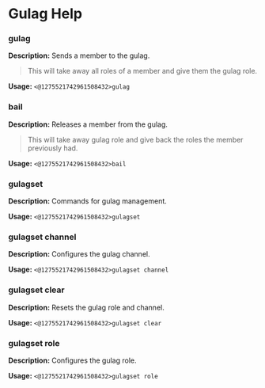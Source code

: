 # Gulag Help

### gulag

**Description:** Sends a member to the gulag.

> This will take away all roles of a member and give them the gulag role.

**Usage:** `<@1275521742961508432>gulag`

### bail

**Description:** Releases a member from the gulag.

> This will take away gulag role and give back the roles the member previously had.

**Usage:** `<@1275521742961508432>bail`

### gulagset

**Description:** Commands for gulag management.

**Usage:** `<@1275521742961508432>gulagset`

### gulagset channel

**Description:** Configures the gulag channel.

**Usage:** `<@1275521742961508432>gulagset channel`

### gulagset clear

**Description:** Resets the gulag role and channel.

**Usage:** `<@1275521742961508432>gulagset clear`

### gulagset role

**Description:** Configures the gulag role.

**Usage:** `<@1275521742961508432>gulagset role`

